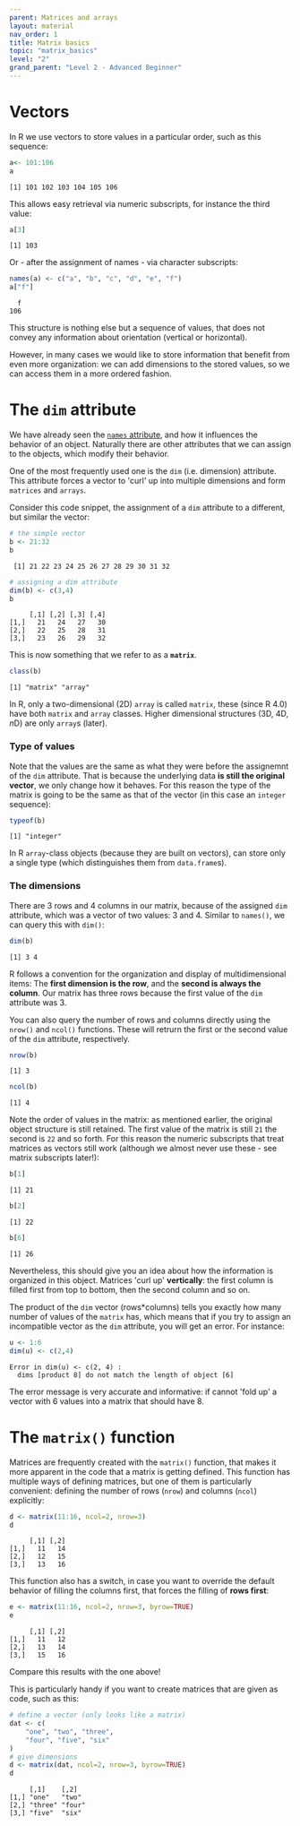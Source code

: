 ```yaml
---
parent: Matrices and arrays 
layout: material 
nav_order: 1
title: Matrix basics 
topic: "matrix_basics"
level: "2"
grand_parent: "Level 2 - Advanced Beginner"
---
```


# Vectors

In R we use vectors to store values in a particular order, such as this sequence:

```R
a<- 101:106
a
```
```
[1] 101 102 103 104 105 106 
```

This allows easy retrieval via numeric subscripts, for instance the third value:

```R
a[3]
```
```
[1] 103
```

Or - after the assignment of names - via character subscripts:


```R
names(a) <- c("a", "b", "c", "d", "e", "f")
a["f"]
```
```
  f 
106 
```

This structure is nothing else but a sequence of values, that does not convey any information about orientation (vertical or horizontal).

However, in many cases we would like to store information that benefit from even more organization: we can add dimensions to the stored values, so we can access them in a more ordered fashion.

# The `dim` attribute

We have already seen the [`names` attribute]({{site.url}}{{site.baseurl}}/2_Advanced_Beginner/08_vectors/names.html), and how it influences the behavior of an object. Naturally there are other attributes that we can assign to the objects, which modify their behavior.

One of the most frequently used one is the `dim` (i.e. dimension) attribute. This attribute forces a vector to 'curl' up into multiple dimensions and form `matrices` and `arrays`. 

Consider this code snippet, the assignment of a `dim` attribute to a different, but similar the vector:

```R
# the simple vector
b <- 21:32
b
```
```
 [1] 21 22 23 24 25 26 27 28 29 30 31 32
```

```R
# assigning a dim attribute
dim(b) <- c(3,4)
b
```
```
     [,1] [,2] [,3] [,4]
[1,]   21   24   27   30
[2,]   22   25   28   31
[3,]   23   26   29   32
```

This is now something that we refer to as a **`matrix`**. 

```R
class(b)
```
```
[1] "matrix" "array" 
```

In R, only a two-dimensional (2D) `array` is called `matrix`, these (since R 4.0) have both `matrix` and `array` classes. Higher dimensional structures (3D, 4D, *n*D) are only `array`s (later).

### Type of values

Note that the values are the same as what they were before the assignemnt of the `dim` attribute. That is because the underlying data **is still the original vector**, we only change how it behaves. For this reason the type of the matrix is going to be the same as that of the vector (in this case an `integer` sequence):

```R
typeof(b)
```
```
[1] "integer"
```

In R `array`-class objects (because they are built on vectors), can store only a single type (which distinguishes them from `data.frame`s).

### The dimensions

There are 3 rows and 4 columns in our matrix, because of the assigned `dim` attribute, which was a vector of two values: 3 and 4. Similar to `names()`, we can query this with `dim()`:

```R
dim(b)
```
```
[1] 3 4
```

R follows a convention for the organization and display of multidimensional items: The **first dimension is the row**, and the **second is always the column**. Our matrix has three rows because the first value of the `dim` attribute was 3.

You can also query the number of rows and columns directly using the `nrow()` and `ncol()` functions. These will retrurn the first or the second value of the `dim` attribute, respectively.

```R
nrow(b)
```
```
[1] 3
```


```R
ncol(b)
```
```
[1] 4
```


Note the order of values in the matrix: as mentioned earlier, the original object structure is still retained. The first value of the matrix is still `21` the second is `22` and so forth. For this reason the numeric subscripts that treat matrices as vectors still work (although we almost never use these - see matrix subscripts later!): 

```R
b[1]
```
```
[1] 21
```

```R
b[2]
```
```
[1] 22
```

```R
b[6]
```
```
[1] 26
```

Nevertheless, this should give you an idea about how the information is organized in this object. Matrices 'curl up' **vertically**: the first column is filled first from top to bottom, then the second column and so on. 

The product of the `dim` vector (rows*columns) tells you exactly how many number of values of the `matrix` has, which means that if you try to assign an incompatible vector as the `dim` attribute, you will get an error. For instance:

```R
u <- 1:6
dim(u) <- c(2,4)
```
```
Error in dim(u) <- c(2, 4) : 
  dims [product 8] do not match the length of object [6]
```

The error message is very accurate and informative: if cannot 'fold up' a vector with 6 values into a matrix that should have 8. 



# The `matrix()` function

Matrices are frequently created with the `matrix()` function, that makes it more apparent in the code that a matrix is getting defined. This function has multiple ways of defining matrices, but one of them is particularly convenient: defining the number of rows (`nrow`) and columns (`ncol`) explicitly: 

```R
d <- matrix(11:16, ncol=2, nrow=3)
d
```
```
     [,1] [,2]
[1,]   11   14
[2,]   12   15
[3,]   13   16
```

This function also has a switch, in case you want to override the default behavior of filling the columns first, that forces the filling of **rows first**:

```R
e <- matrix(11:16, ncol=2, nrow=3, byrow=TRUE)
e
```
```
     [,1] [,2]
[1,]   11   12
[2,]   13   14
[3,]   15   16
```

Compare this results with the one above! 


This is particularly handy if you want to create matrices that are given as code, such as this:

```R
# define a vector (only looks like a matrix)
dat <- c(
	"one", "two", "three",
	"four", "five", "six"
)
# give dimensions
d <- matrix(dat, ncol=2, nrow=3, byrow=TRUE)
d
```
```
     [,1]    [,2]  
[1,] "one"   "two" 
[2,] "three" "four"
[3,] "five"  "six" 
```




